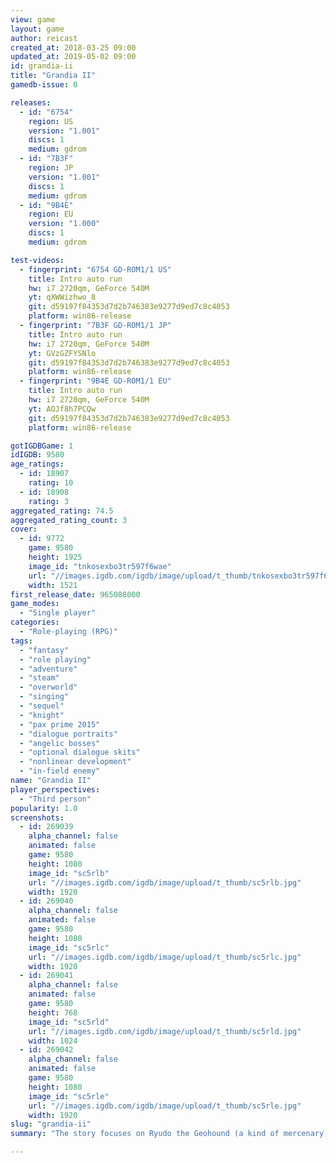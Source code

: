```yaml
---
view: game
layout: game
author: reicast
created_at: 2018-03-25 09:00
updated_at: 2019-05-02 09:00
id: grandia-ii
title: "Grandia II"
gamedb-issue: 0

releases:
  - id: "6754"
    region: US
    version: "1.001"
    discs: 1
    medium: gdrom
  - id: "7B3F"
    region: JP
    version: "1.001"
    discs: 1
    medium: gdrom
  - id: "9B4E"
    region: EU
    version: "1.000"
    discs: 1
    medium: gdrom

test-videos:
  - fingerprint: "6754 GD-ROM1/1 US"
    title: Intro auto run
    hw: i7 2720qm, GeForce 540M
    yt: qXWWizhwo_8
    git: d59197f84353d7d2b746383e9277d9ed7c8c4053
    platform: win86-release
  - fingerprint: "7B3F GD-ROM1/1 JP"
    title: Intro auto run
    hw: i7 2720qm, GeForce 540M
    yt: GVzGZFYSNlo
    git: d59197f84353d7d2b746383e9277d9ed7c8c4053
    platform: win86-release
  - fingerprint: "9B4E GD-ROM1/1 EU"
    title: Intro auto run
    hw: i7 2720qm, GeForce 540M
    yt: AOJf8h7PCQw
    git: d59197f84353d7d2b746383e9277d9ed7c8c4053
    platform: win86-release

gotIGDBGame: 1
idIGDB: 9580
age_ratings:
  - id: 18907
    rating: 10
  - id: 18908
    rating: 3
aggregated_rating: 74.5
aggregated_rating_count: 3
cover:
  - id: 9772
    game: 9580
    height: 1925
    image_id: "tnkosexbo3tr597f6wae"
    url: "//images.igdb.com/igdb/image/upload/t_thumb/tnkosexbo3tr597f6wae.jpg"
    width: 1521
first_release_date: 965088000
game_modes:
  - "Single player"
categories:
  - "Role-playing (RPG)"
tags:
  - "fantasy"
  - "role playing"
  - "adventure"
  - "steam"
  - "overworld"
  - "singing"
  - "sequel"
  - "knight"
  - "pax prime 2015"
  - "dialogue portraits"
  - "angelic bosses"
  - "optional dialogue skits"
  - "nonlinear development"
  - "in-field enemy"
name: "Grandia II"
player_perspectives:
  - "Third person"
popularity: 1.0
screenshots:
  - id: 269039
    alpha_channel: false
    animated: false
    game: 9580
    height: 1080
    image_id: "sc5rlb"
    url: "//images.igdb.com/igdb/image/upload/t_thumb/sc5rlb.jpg"
    width: 1920
  - id: 269040
    alpha_channel: false
    animated: false
    game: 9580
    height: 1080
    image_id: "sc5rlc"
    url: "//images.igdb.com/igdb/image/upload/t_thumb/sc5rlc.jpg"
    width: 1920
  - id: 269041
    alpha_channel: false
    animated: false
    game: 9580
    height: 768
    image_id: "sc5rld"
    url: "//images.igdb.com/igdb/image/upload/t_thumb/sc5rld.jpg"
    width: 1024
  - id: 269042
    alpha_channel: false
    animated: false
    game: 9580
    height: 1080
    image_id: "sc5rle"
    url: "//images.igdb.com/igdb/image/upload/t_thumb/sc5rle.jpg"
    width: 1920
slug: "grandia-ii"
summary: "The story focuses on Ryudo the Geohound (a kind of mercenary) and his talking bird, Skye. Together they accept a mission from the town of Carbo's church as bodyguards for Elena, a Songstress of Granas, who is on her way to Garmia Tower. The job turns into something much more after an incident at the tower, and Ryudo and Elena find themselves travelling all over the world, meeting some new friends and some new enemies."

---
```

